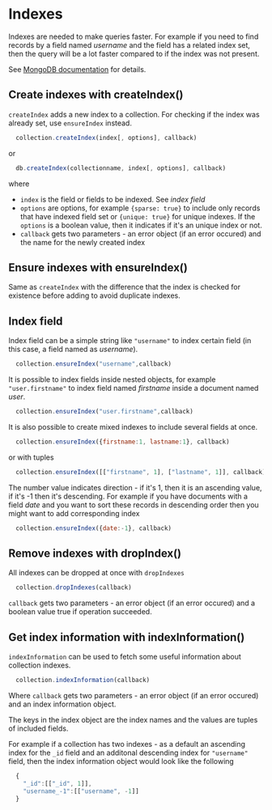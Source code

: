 Indexes
=======

Indexes are needed to make queries faster. For example if you need to find records by a field named *username* and the field has a related index set, then the query will be a lot faster compared to if the index was not present.

See [MongoDB documentation](http://www.mongodb.org/display/DOCS/Indexes) for details.

## Create indexes with createIndex()

`createIndex` adds a new index to a collection. For checking if the index was already set, use `ensureIndex` instead.

```javascript
  collection.createIndex(index[, options], callback)
```

or

```javascript
  db.createIndex(collectionname, index[, options], callback)
```
    
where

  * `index` is the field or fields to be indexed. See *index field*
  * `options` are options, for example `{sparse: true}` to include only records that have indexed field set or `{unique: true}` for unique indexes. If the `options` is a boolean value, then it indicates if it's an unique index or not.
  * `callback` gets two parameters - an error object (if an error occured) and the name for the newly created index

## Ensure indexes with ensureIndex()

Same as `createIndex` with the difference that the index is checked for existence before adding to avoid duplicate indexes.

## Index field

Index field can be a simple string like `"username"` to index certain field (in this case, a field named as *username*).

```javascript
  collection.ensureIndex("username",callback)
```

It is possible to index fields inside nested objects, for example `"user.firstname"` to index field named *firstname* inside a document named *user*.

```javascript
  collection.ensureIndex("user.firstname",callback)
```

It is also possible to create mixed indexes to include several fields at once.

```javascript
  collection.ensureIndex({firstname:1, lastname:1}, callback)
```
    
or with tuples
    
```javascript
  collection.ensureIndex([["firstname", 1], ["lastname", 1]], callback)
```
    
The number value indicates direction - if it's 1, then it is an ascending value, if it's -1 then it's descending. For example if you have documents with a field *date* and you want to sort these records in descending order then you might want to add corresponding index

```javascript
  collection.ensureIndex({date:-1}, callback)
```

## Remove indexes with dropIndex()

All indexes can be dropped at once with `dropIndexes`

```javascript
  collection.dropIndexes(callback)
```
    
`callback` gets two parameters - an error object (if an error occured) and a boolean value true if operation succeeded.

## Get index information with indexInformation()

`indexInformation` can be used to fetch some useful information about collection indexes. 

```javascript
  collection.indexInformation(callback)
```
    
Where `callback` gets two parameters - an error object (if an error occured) and an index information object.

The keys in the index object are the index names and the values are tuples of included fields.

For example if a collection has two indexes - as a default an ascending index for the `_id` field and an additonal descending index for `"username"` field, then the index information object would look like the following

```javascript
  {
    "_id":[["_id", 1]],
    "username_-1":[["username", -1]]
  } 
```